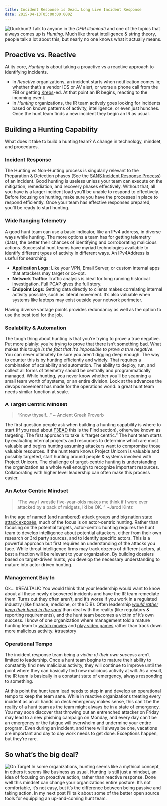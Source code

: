 ```yaml
---
title: Incident Response is Dead… Long Live Incident Response
date: 2015-04-13T05:00:00.000Z
---
```


![Duckhunt!](https://miro.medium.com/max/2880/0*jV_o5IRf_tunRJay.png)
Talk to anyone in the _DFIR Illuminati_ and one of the topics that always comes up is _Hunting_. Much like threat intelligence & string theory, people talk a lot about this, but nearly no one knows what it actually means.

## Proactive vs. Reactive

At its core, _Hunting_ is about taking a proactive vs a reactive approach to identifying incidents.

- In _Reactive_ organizations, an incident starts when notification comes in; whether that’s a vendor IDS or AV alert, or worse a phone call from the FBI or getting [Krebs](http://krebsonsecurity.com/)-ed. At that point an IR begins, reacting to the incoming event.
- In _Hunting_ organizations, the IR team actively goes looking for incidents based on known patterns of activity, intelligence, or even just hunches. Once the hunt team finds a new incident they begin an IR as usual.

## Building a Hunting Capability

What does it take to build a hunting team? A change in technology, mindset, and procedures.

### Incident Response

The Hunting vs Non-Hunting process is singularly relevant to the Preparation & Detection phases (See the [SANS Incident Response Process](https://sroberts.io/blog/2019-03-24-intelligence-concepts-the-sans-incident-response-process/)) of an incident. Good hunting is useless unless your team can execute on the mitigation, remediation, and recovery phases effectively. Without that, all you have is a larger incident load you’ll be unable to respond to effectively. Before focusing on hunting, make sure you have the processes in place to respond efficiently. Once your team has effective responses prepared, you’ll be ready to start hunting.

### Wide Ranging Telemetry

A good hunt team can use a basic indicator, like an IPv4 address, in diverse ways while hunting. The more options a team has for getting telemetry (data), the better their chances of identifying and corroborating malicious actions. Successful hunt teams have myriad technologies available to identify different types of activity in different ways.
An IPv4Address is useful for searching:

- **Application Logs:** Like your VPN, Email Server, or custom internal apps that attackers may target or co-opt.
- **Network Traffic:** Traffic analysis is ideal for long running historical investigation. Full PCAP gives the full story.
- **Endpoint Logs:** Getting data directly to clients makes correlating internal activity possible, such as lateral movement. It’s also valuable when systems like laptops may exist outside your network perimeter.

Having diverse vantage points provides redundancy as well as the option to use the best tool for the job.

### Scalability & Automation

The tough thing about hunting is that you’re trying to prove a true negative. Put more plainly: you’re trying to prove that there isn’t something bad. What makes this tough _is the fact that it’s impossible to prove a true negative_. You can never ultimately be sure you aren’t digging deep enough.
The way to counter this is by hunting efficiently and widely. That requires a combination of scalability and automation. The ability to deploy, run, and collect all forms of telemetry should be centrally and programmatically managed. While hunting, you never know whether you’ll be scanning a small team worth of systems, or an entire division. Look at the advances the devops movement has made for the operations world: a great hunt team needs similar function at scale.

### A Target Centric Mindset

> “Know thyself…“
> \~ Ancient Greek Proverb

The first question people ask when building a hunting capability is where to start (If you read about [F3EAD](https://sroberts.io/blog/2015-03-24-intelligence-concepts-f3ead/) this is the Find section), otherwise known as targeting. The first approach to take is “target centric.”
The hunt team starts by evaluating internal projects and resources to determine which are most valuable and begins hunting assuming attackers want to compromise those valuable resources. If the hunt team knows Project Unicorn is valuable and possibly targeted, start hunting around people & systems involved with Project Unicorn. The challenge of target-centric hunting is understanding the organization as a whole well enough to recognize important resources. Collaborating with higher level leadership can often make this process easier.

### An Actor Centric Mindset

> “The way I wrestle five-year-olds makes me think if I were ever attacked by a pack of midgets, I’d be OK. ”
> \~Jarod Kintz

In the age of [named](http://blog.crowdstrike.com/?s=hurricane+panda) (and [numbered](https://www.fireeye.com/blog/threat-research/2015/04/apt_30_and_the_mecha.html)) attack groups and [big nation state attack exposés](http://www.kaspersky.com/about/news/virus/2015/equation-group-the-crown-creator-of-cyber-espionage), much of the focus is on actor-centric hunting. Rather than focusing on the potential targets, actor-centric hunting requires the hunt team to develop intelligence about potential attackers, either from their own research or 3rd party sources, and to identify specific actors. This is a powerful approach but first requires an understanding of the attacks you face. While threat intelligence firms may track dozens of different actors, at best a fraction will be relevant to your organization. By building dossiers based on target-driven hunts, you develop the necessary understanding to mature into actor driven hunting.

### Management Buy In

Ok… #REALTALK: You would think that your leadership would want to know about all these newly discovered incidents and have the IR team remediate them. Turns out they often aren’t, and it’s worse if you work in a regulated industry (like finance, medicine, or the DIB). Often leadership _[would rather keep their head in the sand](http://www.weedist.com/wp-content/uploads/2012/06/Head-In-Sand.jpg)_ than deal with the reality (like regulators & reporting requirements), and the hunt team becomes a victim of it’s own success. I know of one organization where management told a mature hunting team to [watch movies](http://www.imdb.com/title/tt1190536/) and [play video games](http://www.hedgewars.org/) rather than track down more malicious activity. #truestory

### Operational Tempo

The incident response team being a _victim of their own success_ aren’t limited to leadership. Once a hunt team begins to mature their ability to constantly find new malicious activity, they will continue to improve until the point where they can basically find new malicious activity at will. As a result, the IR team is basically in a constant state of emergency, always responding to something.

At this point the hunt team lead needs to step in and develop an operational tempo to keep the team sane. While in reactive organizations treating every incident as an all hands on deck emergency makes sense, this can’t be the reality of a hunt team as the team might always be in a state of emergency. You may soon discover that throwing out an entrenched attacker on Friday may lead to a new phishing campaign on Monday, and every day can’t be an emergency or the fatigue will overwhelm and undermine your entire program. Even during an incident, and there will always be one, vacations are important and day to day work needs to get done. Exceptions happen, but they’re rare.

## So what’s the big deal?

![On Target](https://miro.medium.com/max/1400/0*aXSdJoWLjomTUoC_.png)
In some organizations, hunting seems like a mythical concept, in others it seems like business as usual. Hunting is still just a mindset, an idea of focusing on proactive action, rather than reactive response. Done well this mindset can change your organizations entire posture. It’s not comfortable, it’s not easy, but it’s the difference between being passive and taking action. In my next post I’ll talk about some of the better open source tools for equipping an up-and-coming hunt team.
